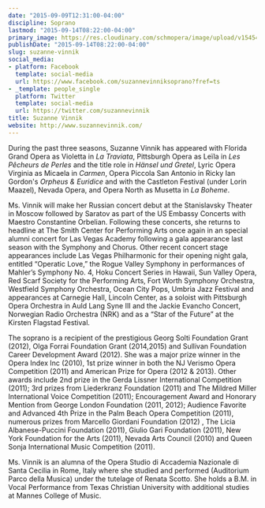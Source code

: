 ```yaml
---
date: "2015-09-09T12:31:00-04:00"
discipline: Soprano
lastmod: "2015-09-14T08:22:00-04:00"
primary_image: https://res.cloudinary.com/schmopera/image/upload/v1545409169/media/webhook-uploads/1441816330496/3527_3.jpg.jpg
publishDate: "2015-09-14T08:22:00-04:00"
slug: suzanne-vinnik
social_media:
- platform: Facebook
  template: social-media
  url: https://www.facebook.com/suzannevinniksoprano?fref=ts
- _template: people_single
  platform: Twitter
  template: social-media
  url: https://twitter.com/suzannevinnik
title: Suzanne Vinnik
website: http://www.suzannevinnik.com/
---
```


During the past three seasons, Suzanne Vinnik has appeared with Florida Grand Opera as Violetta in *La Traviata*, Pittsburgh Opera as Leïla in *Les Pêcheurs de Perles* and the title role in *Hänsel und Gretel*, Lyric Opera Virginia as Micaela in *Carmen*, Opera Piccola San Antonio in Ricky Ian Gordon's *Orpheus & Euridice* and with the Castleton Festival (under Lorin Maazel), Nevada Opera, and Opera North as Musetta in *La Boheme*.

Ms. Vinnik will make her Russian concert debut at the Stanislavsky Theater in Moscow followed by Saratov as part of the US Embassy Concerts with Maestro Constantine Orbelian. Following these concerts, she returns to headline at The Smith Center for Performing Arts once again in an special alumni concert for Las Vegas Academy following a gala appearance last season with the Symphony and Chorus. Other recent concert stage appearances include Las Vegas Philharmonic for their opening night gala, entitled “Operatic Love,” the Rogue Valley Symphony in performances of Mahler’s Symphony No. 4, Hoku Concert Series in Hawaii, Sun Valley Opera, Red Scarf Society for the Performing Arts, Fort Worth Symphony Orchestra, Westfield Symphony Orchestra, Ocean City Pops, Umbria Jazz Festival and appearances at Carnegie Hall, Lincoln Center, as a soloist with Pittsburgh Opera Orchestra in Auld Lang Syne III and the Jackie Evancho Concert, Norwegian Radio Orchestra (NRK) and as a “Star of the Future” at the Kirsten Flagstad Festival. 

The soprano is a recipient of the prestigious Georg Solti Foundation Grant (2012), Olga Forrai Foundation Grant (2014,2015) and Sullivan Foundation Career Development Award (2012).  She was a major prize winner in the Opera Index Inc (2010), 1st prize winner in both the NJ Verismo Opera Competition (2011) and American Prize for Opera (2012 & 2013). Other awards include 2nd prize in the Gerda Lissner International Competition (2011); 3rd prizes from Liederkranz Foundation (2011) and The Mildred Miller International Voice Competition (2011); Encouragement Award and Honorary Mention from George London Foundation (2011, 2012); Audience Favorite and Advanced 4th Prize in the Palm Beach Opera Competition (2011), numerous prizes from Marcello Giordani Foundation (2012) , The Licia Albanese-Puccini Foundation (2011), Giulio Gari Foundation (2011), New York Foundation for the Arts (2011), Nevada Arts Council (2010) and Queen Sonja International Music Competition (2011).

Ms. Vinnik is an alumna of the Opera Studio di Accademia Nazionale di Santa Cecilia in Rome, Italy where she studied and performed (Auditorium Parco della Musica) under the tutelage of Renata Scotto. She holds a B.M. in Vocal Performance from Texas Christian University with additional studies at Mannes College of Music.
